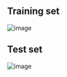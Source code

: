 ## Training set
![image](https://github.com/user-attachments/assets/caf52962-4d57-4ecb-be1b-85afad21bdb6)

## Test set
![image](https://github.com/user-attachments/assets/108ddccd-9f85-4a65-aee9-6793e359937d)

